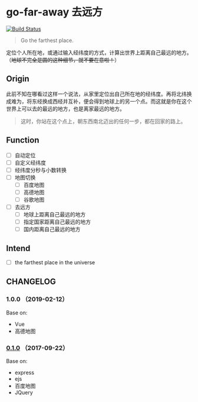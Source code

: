 # go-far-away 去远方

[![Build Status](https://travis-ci.com/YunYouJun/go-far-away.svg?branch=master)](https://travis-ci.com/YunYouJun/go-far-away)

> Go the farthest place.

定位个人所在地，或通过输入经纬度的方式，计算出世界上距离自己最远的地方。（~~地球不完全是圆的这种细节，就不要在意啦！~~）

## Origin

此前不知在哪看过这样一个说法，从家里定位出自己所在地的经纬度。再将北纬换成难为，将东经换成西经并互补，便会得到地球上的另一个点。而这就是你在这个世界上可以去的最远的地方，也是离家最远的地方。

> 这时，你站在这个点上，朝东西南北迈出的任何一步，都在回家的路上。

## Function

- [ ] 自动定位
- [ ] 自定义经纬度
- [ ] 经纬度分秒与小数转换
- [ ] 地图切换
  - [ ] 百度地图
  - [ ] 高德地图
  - [ ] 谷歌地图
- [ ] 去远方
  - [ ] 地球上距离自己最远的地方
  - [ ] 指定国家距离自己最远的地方
  - [ ] 国内距离自己最远的地方

## Intend

- [ ] the farthest place in the universe

## CHANGELOG

### 1.0.0 （2019-02-12）

Base on:

- Vue
- 高德地图

### [0.1.0](https://github.com/YunYouJun/go-far-away) （2017-09-22）

Base on:

- express
- ejs
- 百度地图
- JQuery
